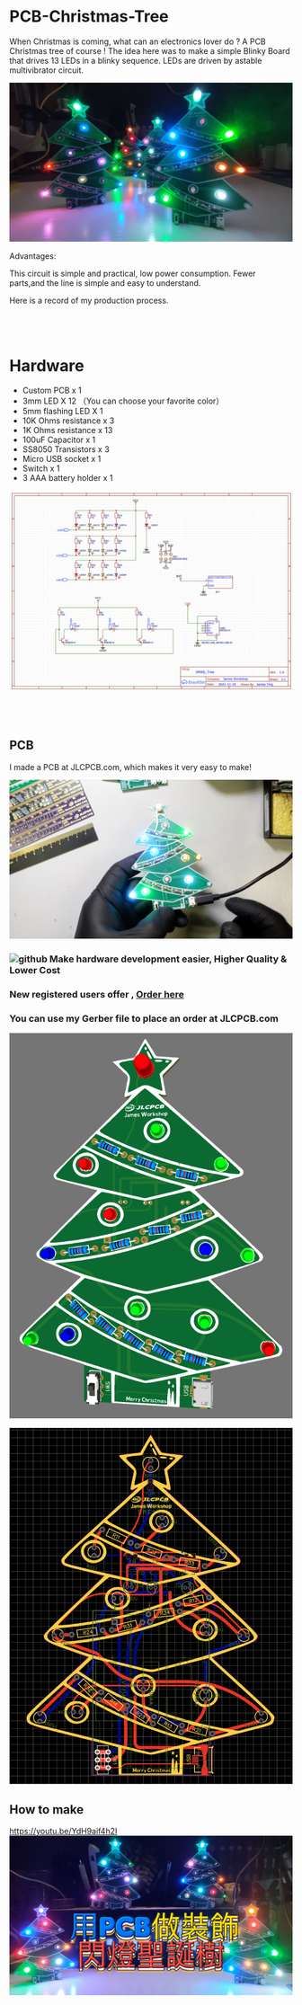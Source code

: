 # PCB-Christmas-Tree
When Christmas is coming, what can an electronics lover do ? A PCB Christmas tree of course ! The idea here was to make a simple Blinky Board that drives 13 LEDs in a blinky sequence. LEDs are driven by astable multivibrator circuit.

![github](https://github.com/James-workshop/PCB-Christmas-Tree/blob/main/img/WhatsApp%20Image%202021-12-18%20at%201.53.07%20AM.jpeg "Christmas Tree")

Advantages:

This circuit is simple and practical, low power consumption. Fewer parts,and the line is simple and easy to understand.

Here is a record of my production process.
<BR><BR><BR><BR>
# Hardware

* Custom PCB x 1
* 3mm LED X 12 （You can choose your favorite color）
* 5mm flashing LED X 1
* 10K Ohms resistance x 3
* 1K Ohms resistance x 13
* 100uF Capacitor x 1
* SS8050 Transistors x 3
* Micro USB socket x 1
* Switch x 1
* 3 AAA battery holder x 1

![github](https://github.com/James-workshop/PCB-Christmas-Tree/blob/main/img/%E8%9E%A2%E5%B9%95%E6%88%AA%E5%9C%96%202021-12-18%2002.16.52.png "Schematic")
<BR><BR><BR><BR>
## PCB
I made a PCB at JLCPCB.com, which makes it very easy to make!

![github](https://github.com/James-workshop/PCB-Christmas-Tree/blob/main/img/%E8%81%96%E8%AA%95%E6%A8%B97.jpg "Christmas Tree")
  
### ![github](https://jlcpcb.com/client/svg/nv_logo.svg "JLCPCB") Make hardware development easier, Higher Quality & Lower Cost
### New registered users offer , **[Order here ](https://jlcpcb.com/?from=James)**
### You can use my Gerber file to place an order at JLCPCB.com
  
    
![github](https://github.com/James-workshop/PCB-Christmas-Tree/blob/main/img/%E8%9E%A2%E5%B9%95%E6%88%AA%E5%9C%96%202021-12-15%2018.52.34.png "PCB")
  
  
![github](https://github.com/James-workshop/PCB-Christmas-Tree/blob/main/img/%E8%9E%A2%E5%B9%95%E6%88%AA%E5%9C%96%202021-12-18%2002.28.40.png "PCB")
  
## How to make<BR>
  <a href="https://youtu.be/YdH9aif4h2I">https://youtu.be/YdH9aif4h2I</a>
    ![github](https://github.com/James-workshop/PCB-Christmas-Tree/blob/main/img/cover_Photo.jpg "Youtube Cover Photo")

  
